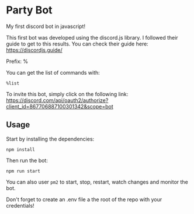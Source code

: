 # Party Bot

My first discord bot in javascript!

This first bot was developed using the discord.js library. 
I followed their guide to get to this results.
You can check their guide here:
https://discordjs.guide/

Prefix: %

You can get the list of commands with:

    %list
    
To invite this bot, simply click on the following link:
https://discord.com/api/oauth2/authorize?client_id=867706887100301342&scope=bot

## Usage

Start by installing the dependencies:
  
    npm install
  
Then run the bot:

    npm run start
  
You can also user `pm2` to start, stop, restart, watch changes and monitor the bot.

Don't forget to create an .env file a the root of the repo with your credentials!
